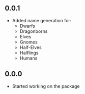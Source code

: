 ## 0.0.1

- Added name generation for:
    - Dwarfs
    - Dragonborns
    - Elves
    - Gnomes
    - Half-Elves
    - Halflings
    - Humans

## 0.0.0

- Started working on the package 
